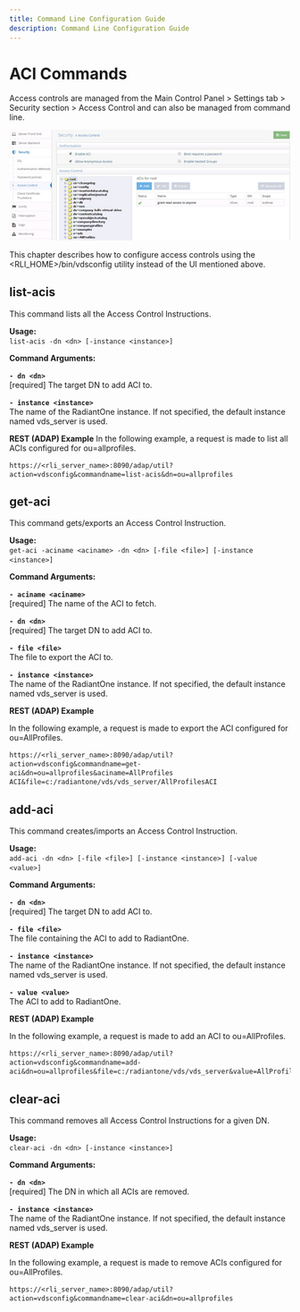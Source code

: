 ```yaml
---
title: Command Line Configuration Guide
description: Command Line Configuration Guide
---
```


# ACI Commands

Access controls are managed from the Main Control Panel > Settings tab > Security section > Access Control and can also be managed from command line.

![aci commands](Media/Image11.1.jpg)

This chapter describes how to configure access controls using the <RLI_HOME>/bin/vdsconfig utility instead of the UI mentioned above.

## list-acis

This command lists all the Access Control Instructions.

**Usage:**
<br>`list-acis -dn <dn> [-instance <instance>]`

**Command Arguments:**

**`- dn <dn>`**
<br>[required] The target DN to add ACI to.

**`- instance <instance>`**
<br>The name of the RadiantOne instance. If not specified, the default instance named vds_server is used.

**REST (ADAP) Example**
In the following example, a request is made to list all ACIs configured for ou=allprofiles.

```
https://<rli_server_name>:8090/adap/util?action=vdsconfig&commandname=list-acis&dn=ou=allprofiles
```

## get-aci

This command gets/exports an Access Control Instruction.

**Usage:**
<br>`get-aci -aciname <aciname> -dn <dn> [-file <file>] [-instance <instance>]`

**Command Arguments:**

**`- aciname <aciname>`**
<br>[required] The name of the ACI to fetch.

**`- dn <dn>`**
<br>[required] The target DN to add ACI to.

**`- file <file>`**
<br>The file to export the ACI to.

**`- instance <instance>`**
<br>The name of the RadiantOne instance. If not specified, the default instance named vds_server is used.

**REST (ADAP) Example**

In the following example, a request is made to export the ACI configured for ou=AllProfiles.

```
https://<rli_server_name>:8090/adap/util?action=vdsconfig&commandname=get-aci&dn=ou=allprofiles&aciname=AllProfiles
ACI&file=c:/radiantone/vds/vds_server/AllProfilesACI
```

## add-aci

This command creates/imports an Access Control Instruction.

**Usage:**
<br>`add-aci -dn <dn> [-file <file>] [-instance <instance>] [-value <value>]`

**Command Arguments:**

**`- dn <dn>`**
<br>[required] The target DN to add ACI to.

**`- file <file>`**
<br>The file containing the ACI to add to RadiantOne.

**`- instance <instance>`**
<br>The name of the RadiantOne instance. If not specified, the default instance named vds_server is used.

**`- value <value>`**
<br>The ACI to add to RadiantOne.

**REST (ADAP) Example**

In the following example, a request is made to add an ACI to ou=AllProfiles.

```
https://<rli_server_name>:8090/adap/util?action=vdsconfig&commandname=add-aci&dn=ou=allprofiles&file=c:/radiantone/vds/vds_server&value=AllProfilesACI
```

## clear-aci

This command removes all Access Control Instructions for a given DN.

**Usage:**
<br>`clear-aci -dn <dn> [-instance <instance>]`

**Command Arguments:**

**`- dn <dn>`**
<br>[required] The DN in which all ACIs are removed.

**`- instance <instance>`**
<br>The name of the RadiantOne instance. If not specified, the default instance named vds_server is used.

**REST (ADAP) Example**

In the following example, a request is made to remove ACIs configured for ou=AllProfiles.

```
https://<rli_server_name>:8090/adap/util?action=vdsconfig&commandname=clear-aci&dn=ou=allprofiles
```
